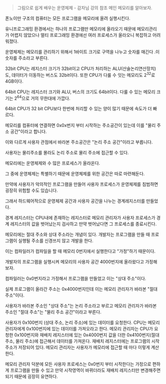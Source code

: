 > 그림으로 쉽게 배우는 운영체제 - 감자님 강의 참조
메인 메모리를 알아보자.

폰노이만 구조의 컴퓨터는 모든 프로그램을 메모리에 올려 실행시킨다.

유니프로그래밍 환경에서는 하나의 프로그램만 메모리에 올라오기 때문에 메모리관리가 어렵지 않았으나 
멀티 프로그래밍 환경에선 여러 프로세스가 올라오니 복잡하고 어려워졌다.

운영체제는 메모리를 관리하기 위해서 1바이트 크기로 구역을 나누고 숫자를 매긴다 .이 숫자를 주소라고 부른다.

32bit CPU는 레지스터 크기가 32bit이고 CPU가 처리하는 ALU(산술논리연산장치)도, 데이터가 이동하는 버스도 32bit이다. 또한 CPU가 다룰 수 잇는 메모리도 2<sup>32</sup>로 4GB이다.

64bit CPU는 레지스터 크기와 ALU, 버스의 크기도 64bit이다. 다룰 수 있는 메모리 크기는 2<sup>64</sup>으로 거의 무한대에 가깝다. 

64bit CPU가 32 bit CPU보다 한번에 처리할 수 있는 양이 많기 때문에 속도가 더 빠르다.

메모리를 컴퓨터에 연결하면 0x0x번지 부터 시작하는 주소공간이 있는데 이를 "물리 주소 공간"이라고 합니다.

이와 다르게 사용자 관점에서 바라본 주소공간은 "논리 주소 공간"이라고 부릅니다.

사용자는 물리주소를 몰라도 논리 주소로 물리 주소에 접근할 수 있다.

메모리에는 운영체제와 수 많은 프로세스가 올라온다.

그 중에 운영체제는 특별하기 때문에 운영체제를 위한 공간은 따로 마련해둔다.

만약에 사용자가 악의적인 프로그램을 만들어 사용자 프로세스가 운영체제를 침범하면 굉장히 위험할 수도 있습니다.

그래서 하드웨어적으로 운영체제 공간과 사용자 공간을 나누는 경계레지스터를 만들었다.

경계 레지스터는 CPU내에 존재하는 레지스터로 메모리 관리자가 사용자 프로세스가 경계 레지스터의 값을 벗어났는지 검사하고 만약 벗어났다면 그 프로세스를 종료시킨다.

메모리에는 절대 주소와 상대 주소라는 개념이 있다.
개발자는 프로그램을 만들 때 프로그램이 실행될 주소를 신경쓰지 않고 개발을 한다.

이는 컴파일러가 컴파일을 할 때 메모리 0번지에서 실행한다고 "가정"하기 때문이다.

개발자의 프로그램을 실행시켜 메모리의 사용자 공간 4000번지에 올라왔다고 가정해보자.

컴파일러는 0x0번지라고 가정해서 프로그램을 만들었고 이는 "상대 주소"이다.

실제 프로그램이 올라간 주소는 0x4000번지인데 이는 메모리 관리자가 바라본 "절대주소"이다.

사용자가 바라본 주소인 "상대 주소"는 논리 주소라고 부르고 메모리 관리자가 바라본 주소인 "절대 주소"는 "물리 주소 공간"이라고 부른다.

사용자가 0x100번지 (상대 주소, 논리 주소)에 있는 데이터를 요청한다. 
CPU는 메모리 관리자에게 0x100번지에 있는 데이터를 가져오라고 한다.
메모리 관리자는 CPU가 요청한 0x100번지와 재배치 레지스터에 있는 0x4000번지 값을 더한 0x4100번지(절대 주소, 물리 주소)에 접근해서 데이터를 가져온다. 재배치 레지스터에는 프로그램의 시작 주소가 저장되어 있다. 메모리 관리자는 사용자가 메모리에 접근할 때 마다 이렇게 계산한다. 

메모리 관리자 덕분에 모든 사용자 프로세스는 0x0번지 부터 시작한다는 가정으로 편하게 프로그램을 만들 수 있고 만약 시작영역이 바뀌더라도 재배치 레지스터만 변경해주면 되기 때문에 굉장히 유연하다.